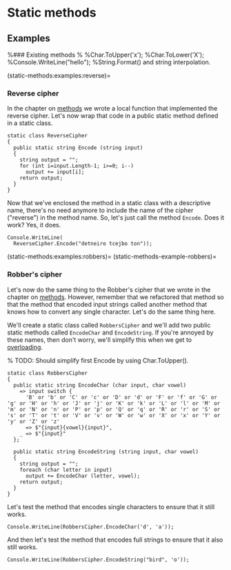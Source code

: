 # Static methods

## Examples

%### Existing methods
%
%Char.ToUpper('x');
%Char.ToLower('X');
%Console.WriteLine("hello");
%String.Format() and string interpolation.


(static-methods:examples:reverse)=
### Reverse cipher

In the chapter on [methods](methods) we wrote a local function that implemented the reverse cipher.
Let's now wrap that code in a public static method defined in a static class.

```{code-cell} csharp
static class ReverseCipher
{
  public static string Encode (string input)
  {
    string output = "";
    for (int i=input.Length-1; i>=0; i--)
      output += input[i];
    return output;
  }
}
```

Now that we've enclosed the method in a static class with a descriptive name, there's no need anymore to include the name of the cipher ("reverse") in the method name.
So, let's just call the method `Encode`.
Does it work?
Yes, it does.

```{code-cell} csharp
Console.WriteLine(
  ReverseCipher.Encode("detneiro tcejbo ton"));
```


(static-methods:examples:robbers)=
(static-methods-example-robbers)=
### Robber's cipher

Let's now do the same thing to the Robber's cipher that we wrote in the chapter on [methods](methods).
However, remember that we refactored that method so that the method that encoded input strings called another method that knows how to convert any single character.
Let's do the same thing here.

We'll create a static class called `RobbersCipher` and we'll add two public static methods called `EncodeChar` and `EncodeString`.
If you're annoyed by these names, then don't worry, we'll simplify this when we get to [overloading](overloading).

% TODO: Should simplify first Encode by using Char.ToUpper().
```{code-cell} csharp
static class RobbersCipher
{
  public static string EncodeChar (char input, char vowel)
    => input switch {
      'B' or 'b' or 'C' or 'c' or 'D' or 'd' or 'F' or 'f' or 'G' or 'g' or 'H' or 'h' or 'J' or 'j' or 'K' or 'k' or 'L' or 'l' or 'M' or 'm' or 'N' or 'n' or 'P' or 'p' or 'Q' or 'q' or 'R' or 'r' or 'S' or 's' or 'T' or 't' or 'V' or 'v' or 'W' or 'w' or 'X' or 'x' or 'Y' or 'y' or 'Z' or 'z'
      => $"{input}{vowel}{input}",
    _ => $"{input}"
  };

  public static string EncodeString (string input, char vowel)
  {
    string output = "";
    foreach (char letter in input)
      output += EncodeChar (letter, vowel);
    return output;
  }
}
```

Let's test the method that encodes single characters to ensure that it still works.

```{code-cell} csharp
Console.WriteLine(RobbersCipher.EncodeChar('d', 'a'));
```

And then let's test the method that encodes full strings to ensure that it also still works.

```{code-cell} csharp
Console.WriteLine(RobbersCipher.EncodeString("bird", 'o'));
```

